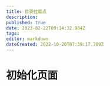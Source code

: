 ```yaml
---
title: 目录挂载点
description: 
published: true
date: 2023-02-22T09:14:32.984Z
tags: 
editor: markdown
dateCreated: 2022-10-20T07:39:17.789Z
---
```


# 初始化页面